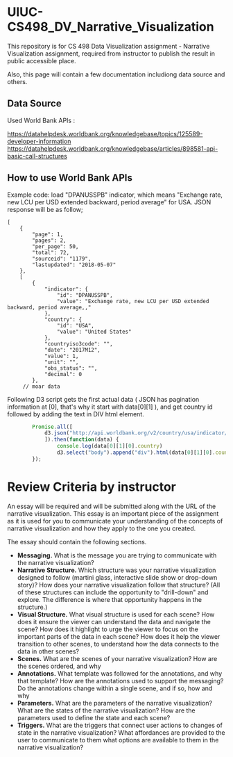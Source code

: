 # UIUC-CS498_DV_Narrative_Visualization

This repository is for CS 498 Data Visualization assignment - Narrative Visualization assignment, required from instructor to publish the result in public accessible place. 

Also, this page will contain a few documentation includiong data source and others.

## Data Source

Used World Bank APIs : 

https://datahelpdesk.worldbank.org/knowledgebase/topics/125589-developer-information
https://datahelpdesk.worldbank.org/knowledgebase/articles/898581-api-basic-call-structures

## How to use World Bank APIs

Example code: load "DPANUSSPB" indicator, which means "Exchange rate, new LCU per USD extended backward, period average" for USA. JSON response will be as follow;

```
[
    {
        "page": 1,
        "pages": 2,
        "per_page": 50,
        "total": 72,
        "sourceid": "1179",
        "lastupdated": "2018-05-07"
    },
    [
        {
            "indicator": {
                "id": "DPANUSSPB",
                "value": "Exchange rate, new LCU per USD extended backward, period average,,"
            },
            "country": {
                "id": "USA",
                "value": "United States"
            },
            "countryiso3code": "",
            "date": "2017M12",
            "value": 1,
            "unit": "",
            "obs_status": "",
            "decimal": 0
        },
     // moar data
```

Following D3 script gets the first actual data ( JSON has pagination information at [0], that's why it start with data[0][1] ), and get country id followed by adding the text in DIV html element.  
```javascript
        Promise.all([
            d3.json("http://api.worldbank.org/v2/country/usa/indicator/DPANUSSPB?date=2012M01:2017M12&format=json")
            ]).then(function(data) {
                console.log(data[0][1][0].country) 
                d3.select("body").append("div").html(data[0][1][0].country.id);
        });
```

# Review Criteria by instructor

An essay will be required and will be submitted along with the URL of the narrative visualization. This essay is an important piece of the assignment as it is used for you to communicate your understanding of the concepts of narrative visualization and how they apply to the one you created.

The essay should contain the following sections.

* <b>Messaging.</b> What is the message you are trying to communicate with the narrative visualization?
* <b>Narrative Structure.</b> Which structure was your narrative visualization designed to follow (martini glass, interactive slide show or drop-down story)? How does your narrative visualization follow that structure? (All of these structures can include the opportunity to "drill-down" and explore. The difference is where that opportunity happens in the structure.)
* <b>Visual Structure.</b> What visual structure is used for each scene? How does it ensure the viewer can understand the data and navigate the scene? How does it highlight to urge the viewer to focus on the important parts of the data in each scene? How does it help the viewer transition to other scenes, to understand how the data connects to the data in other scenes?
* <b>Scenes.</b> What are the scenes of your narrative visualization? How are the scenes ordered, and why
* <b>Annotations.</b> What template was followed for the annotations, and why that template? How are the annotations used to support the messaging? Do the annotations change within a single scene, and if so, how and why
* <b>Parameters.</b> What are the parameters of the narrative visualization? What are the states of the narrative visualization? How are the parameters used to define the state and each scene?
* <b>Triggers.</b> What are the triggers that connect user actions to changes of state in the narrative visualization? What affordances are provided to the user to communicate to them what options are available to them in the narrative visualization?
